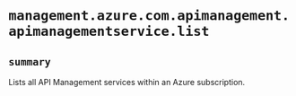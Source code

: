 # `management.azure.com.apimanagement.apimanagementservice.list`

## `summary`
Lists all API Management services within an Azure subscription.


